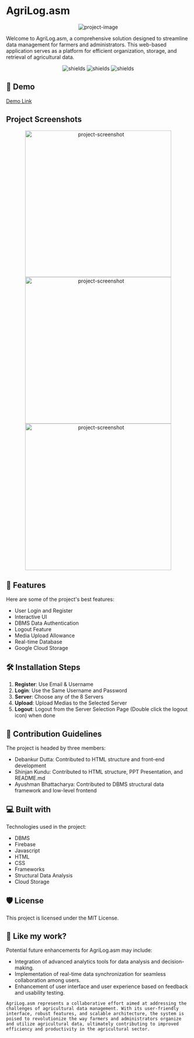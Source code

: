 # AgriLog.asm

<p align="center">
  <img src="https://firebasestorage.googleapis.com/v0/b/farmercrop-27a47.appspot.com/o/OfficialFiles%2Fintermiediate%20logo.png?alt=media&token=00f723d2-c0e1-4ef2-855f-d2e91f5153bc" alt="project-image">
</p>

Welcome to AgriLog.asm, a comprehensive solution designed to streamline data management for farmers and administrators. This web-based application serves as a platform for efficient organization, storage, and retrieval of agricultural data.

<p align="center">
  <img src="https://img.shields.io/badge/built_with-VS_Code-blue" alt="shields"> <img src="https://img.shields.io/badge/hosted%20in%20GitHub-8A2BE2" alt="shields"> <img src="https://img.shields.io/badge/with-Firebase_Database-ff9000" alt="shields">
</p>

## 🚀 Demo

[Demo Link](https://circuit-overtime.github.io/IITRPR/userData.html)

## Project Screenshots

<p align="center">
  <img src="https://firebasestorage.googleapis.com/v0/b/farmercrop-27a47.appspot.com/o/OfficialFiles%2FSS1.png?alt=media&token=66e4c5c9-d85b-4982-a33e-caf8c6ebf4e1" alt="project-screenshot" width="400"> <img src="https://firebasestorage.googleapis.com/v0/b/farmercrop-27a47.appspot.com/o/OfficialFiles%2FSS2.png?alt=media&token=70cef87c-01cb-44a3-81ca-71903352d889" alt="project-screenshot" width="400"> <img src="https://firebasestorage.googleapis.com/v0/b/farmercrop-27a47.appspot.com/o/OfficialFiles%2FSS3.png?alt=media&token=b0b4befa-2572-4264-9f87-8c5e3b6b5428" alt="project-screenshot" width="400">
</p>

## 🧐 Features

Here are some of the project's best features:

- User Login and Register
- Interactive UI
- DBMS Data Authentication
- Logout Feature
- Media Upload Allowance
- Real-time Database
- Google Cloud Storage

## 🛠️ Installation Steps

1. **Register**: Use Email & Username
2. **Login**: Use the Same Username and Password
3. **Server**: Choose any of the 8 Servers
4. **Upload**: Upload Medias to the Selected Server
5. **Logout**: Logout from the Server Selection Page (Double click the logout icon) when done

## 🍰 Contribution Guidelines

The project is headed by three members:
- Debankur Dutta: Contributed to HTML structure and front-end development
- Shinjan Kundu: Contributed to HTML structure, PPT Presentation, and README.md
- Ayushman Bhattacharya: Contributed to DBMS structural data framework and low-level frontend

## 💻 Built with

Technologies used in the project:
- DBMS
- Firebase
- Javascript
- HTML
- CSS
- Frameworks
- Structural Data Analysis
- Cloud Storage

## 🛡️ License

This project is licensed under the MIT License.

## 💖 Like my work?

Potential future enhancements for AgriLog.asm may include:
- Integration of advanced analytics tools for data analysis and decision-making.
- Implementation of real-time data synchronization for seamless collaboration among users.
- Enhancement of user interface and user experience based on feedback and usability testing.

```
AgriLog.asm represents a collaborative effort aimed at addressing the challenges of agricultural data management. With its user-friendly interface, robust features, and scalable architecture, the system is poised to revolutionize the way farmers and administrators organize and utilize agricultural data, ultimately contributing to improved efficiency and productivity in the agricultural sector.
```
